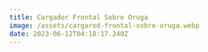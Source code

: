 ```yaml
---
title: Cargador Frontal Sobre Oruga
image: /assets/cargarod-frontal-sobre-oruga.webp
date: 2023-06-12T04:18:17.240Z
---
```


